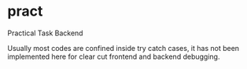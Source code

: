 # pract
Practical Task Backend

Usually most codes are confined inside try catch cases, it has not been implemented here for clear cut frontend and backend debugging.
